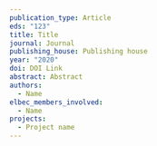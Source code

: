 ```yaml
---
publication_type: Article
eds: "123"
title: Title
journal: Journal
publishing_house: Publishing house
year: "2020"
doi: DOI Link
abstract: Abstract
authors:
  - Name
elbec_members_involved:
  - Name
projects:
  - Project name
---
```

